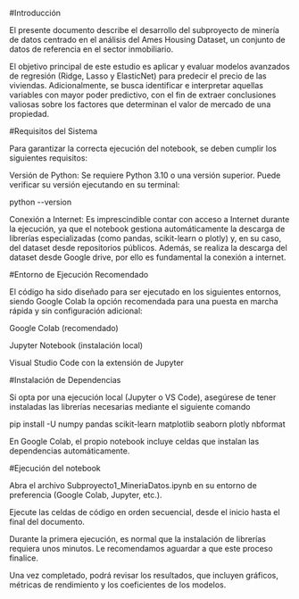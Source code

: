 #Introducción 

El presente documento describe el desarrollo del subproyecto de minería de datos centrado en el análisis del Ames Housing Dataset, un conjunto de datos de referencia en el sector inmobiliario.

El objetivo principal de este estudio es aplicar y evaluar modelos avanzados de regresión (Ridge, Lasso y ElasticNet) para predecir el precio de las viviendas. Adicionalmente, se busca identificar e interpretar aquellas variables con mayor poder predictivo, con el fin de extraer conclusiones valiosas sobre los factores que determinan el valor de mercado de una propiedad.

#Requisitos del Sistema

Para garantizar la correcta ejecución del notebook, se deben cumplir los siguientes requisitos:

Versión de Python: Se requiere Python 3.10 o una versión superior. Puede verificar su versión ejecutando en su terminal:

python --version


Conexión a Internet: 
Es imprescindible contar con acceso a Internet durante la ejecución, ya que el notebook gestiona automáticamente la descarga de librerías especializadas (como pandas, scikit-learn o plotly) y, en su caso, del dataset desde repositorios públicos.
Además, se realiza la descarga del dataset desde Google drive, por ello es fundamental la conexión a internet.

#Entorno de Ejecución Recomendado

El código ha sido diseñado para ser ejecutado en los siguientes entornos, siendo Google Colab la opción recomendada para una puesta en marcha rápida y sin configuración adicional:

Google Colab (recomendado)

Jupyter Notebook (instalación local)

Visual Studio Code con la extensión de Jupyter

#Instalación de Dependencias

Si opta por una ejecución local (Jupyter o VS Code), asegúrese de tener instaladas las librerías necesarias mediante el siguiente comando

pip install -U numpy pandas scikit-learn matplotlib seaborn plotly nbformat

En Google Colab, el propio notebook incluye celdas que instalan las dependencias automáticamente.

#Ejecución del notebook

Abra el archivo Subproyecto1_MineriaDatos.ipynb en su entorno de preferencia (Google Colab, Jupyter, etc.).

Ejecute las celdas de código en orden secuencial, desde el inicio hasta el final del documento.

Durante la primera ejecución, es normal que la instalación de librerías requiera unos minutos. Le recomendamos aguardar a que este proceso finalice.

Una vez completado, podrá revisar los resultados, que incluyen gráficos, métricas de rendimiento y los coeficientes de los modelos.
